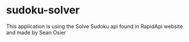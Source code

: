 # sudoku-solver

This application is using the Solve Sudoku api found in RapidApi website and made by Sean Osier
